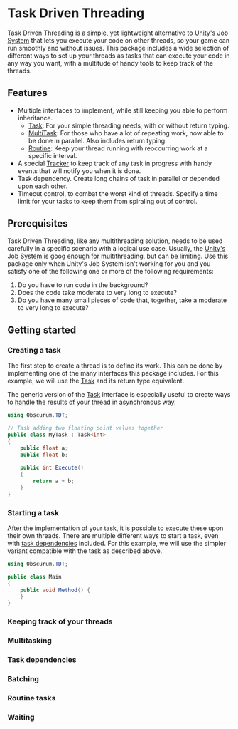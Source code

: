 # Task Driven Threading

Task Driven Threading is a simple, yet lightweight alternative to 
[Unity's Job System](https://docs.unity3d.com/Manual/JobSystem.html) that lets you execute your code on other threads, 
so your game can run smoothly and without issues. This package includes a wide selection of different ways to set up 
your threads as tasks that can execute your code in any way you want, with a multitude of handy tools to keep track of 
the threads.

## Features

- Multiple interfaces to implement, while still keeping you able to perform inheritance.
  - [Task](Runtime/Task.cs): For your simple threading needs, with or without return typing.
  - [MultiTask](Runtime/MultiTask.cs): For those who have a lot of repeating work, now able to be done in parallel.
    Also includes return typing.
  - [Routine](Runtime/Routine.cs): Keep your thread running with reoccurring work at a specific interval.
- A special [Tracker](Runtime/Tracker.cs) to keep track of any task in progress with handy events that will notify you
  when it is done.
- Task dependency. Create long chains of task in parallel or depended upon each other.
- Timeout control, to combat the worst kind of threads. Specify a time limit for your tasks to keep them from spiraling 
  out of control.

## Prerequisites

Task Driven Threading, like any multithreading solution, needs to be used carefully in a specific scenario with a
logical use case. Usually, the [Unity's Job System](https://docs.unity3d.com/Manual/JobSystem.html) is goog enough for
multithreading, but can be limiting. Use this package only when Unity's Job System isn't working for you and you 
satisfy one of the following one or more of the following requirements:

1. Do you have to run code in the background?
2. Does the code take moderate to very long to execute?
3. Do you have many small pieces of code that, together, take a moderate to very long to execute?

## Getting started

### Creating a task

The first step to create a thread is to define its work. This can be done by implementing one of the many interfaces 
this package includes. For this example, we will use the [Task](Runtime/Task.cs) and its return type equivalent.

The generic version of the [Task](Runtime/Task.cs) interface is especially useful to create ways to 
[handle](#keeping-track-of-your-threads) the results of your thread in asynchronous way.

```csharp
using Obscurum.TDT;

// Task adding two floating point values together
public class MyTask : Task<int>
{
    public float a;
    public float b;
    
    public int Execute() 
    {
        return a + b;
    }
}
```

### Starting a task

After the implementation of your task, it is possible to execute these upon their own threads. There are multiple 
different ways to start a task, even with [task dependencies](#task-dependencies) included. For this example, we will 
use the simpler variant compatible with the task as described above.

```csharp
using Obscurum.TDT;

public class Main
{
    public void Method() {
    }
}
```

### Keeping track of your threads

### Multitasking

### Task dependencies

### Batching

### Routine tasks

### Waiting